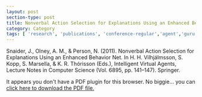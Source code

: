 ```yaml
---
layout: post
section-type: post
title: Nonverbal Action Selection for Explanations Using an Enhanced Behavior Net
category: Category
tags: [ 'research', 'publications', 'conference-regular','agent','guru','discourse' ]
---
```

Snaider, J., Olney, A. M., & Person, N. (2011). Nonverbal Action Selection for Explanations Using an Enhanced Behavior Net. In H. H. Vilhjálmsson, S. Kopp, S. Marsella, & K. R. Thórisson (Eds.), Intelligent Virtual Agents, Lecture Notes in Computer Science (Vol. 6895, pp. 141–147). Springer. 

<object data="https://umdrive.memphis.edu/aolney/public/publications/68950141.pdf" type="application/pdf" width="100%" height="600px">
 
  <p>It appears you don't have a PDF plugin for this browser.
  No biggie... you can <a href="https://umdrive.memphis.edu/aolney/public/publications/68950141.pdf">click here to
  download the PDF file.</a></p>
  
</object>
